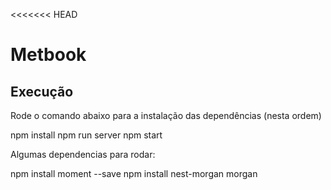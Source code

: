 <<<<<<< HEAD
# Metbook
## Execução

Rode o comando abaixo para a instalação das dependências (nesta ordem)

npm install
npm run server
npm start 

Algumas dependencias para rodar:

npm install moment --save
npm install nest-morgan morgan

